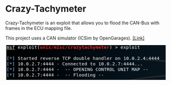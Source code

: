 # Crazy-Tachymeter
Crazy-Tachymeter is an exploit that allows you to flood the CAN-Bus with frames in the ECU mapping file.

This project uses a CAN simulator (ICSim by OpenGarages). [[Link]](https://github.com/zombieCraig/ICSim)

![markdown-preview](doc/img/exploitkali.png)
